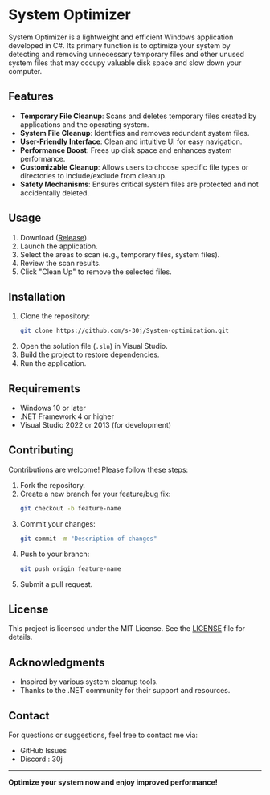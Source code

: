 # System Optimizer

System Optimizer is a lightweight and efficient Windows application developed in C#. Its primary function is to optimize your system by detecting and removing unnecessary temporary files and other unused system files that may occupy valuable disk space and slow down your computer.

## Features
- **Temporary File Cleanup**: Scans and deletes temporary files created by applications and the operating system.
- **System File Cleanup**: Identifies and removes redundant system files.
- **User-Friendly Interface**: Clean and intuitive UI for easy navigation.
- **Performance Boost**: Frees up disk space and enhances system performance.
- **Customizable Cleanup**: Allows users to choose specific file types or directories to include/exclude from cleanup.
- **Safety Mechanisms**: Ensures critical system files are protected and not accidentally deleted.

## Usage
1. Download ([Release](releases)).
2. Launch the application.
3. Select the areas to scan (e.g., temporary files, system files).
4. Review the scan results.
5. Click "Clean Up" to remove the selected files.

## Installation
1. Clone the repository:
   ```bash
   git clone https://github.com/s-30j/System-optimization.git
   ```
2. Open the solution file (`.sln`) in Visual Studio.
3. Build the project to restore dependencies.
4. Run the application.

## Requirements
- Windows 10 or later
- .NET Framework 4 or higher
- Visual Studio 2022 or 2013 (for development)

## Contributing
Contributions are welcome! Please follow these steps:
1. Fork the repository.
2. Create a new branch for your feature/bug fix:
   ```bash
   git checkout -b feature-name
   ```
3. Commit your changes:
   ```bash
   git commit -m "Description of changes"
   ```
4. Push to your branch:
   ```bash
   git push origin feature-name
   ```
5. Submit a pull request.

## License
This project is licensed under the MIT License. See the [LICENSE](LICENSE) file for details.

## Acknowledgments
- Inspired by various system cleanup tools.
- Thanks to the .NET community for their support and resources.

## Contact
For questions or suggestions, feel free to contact me via:
- GitHub Issues
- Discord : 30j

---
**Optimize your system now and enjoy improved performance!**

